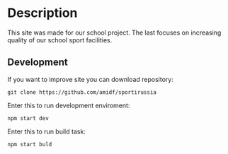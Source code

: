 # Description
  This site was made for our school project. The last focuses on increasing quality of our school sport facilities.
## Development
  If you want to improve site you can download repository:
  ```
  git clone https://github.com/amidf/sportirussia
  ```
  Enter this to run development enviroment:
  ```
  npm start dev
  ```
  Enter this to run build task:
  ```
  npm start buld
  ``` 

